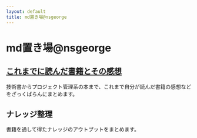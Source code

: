```yaml
---
layout: default
title: md置き場@nsgeorge
---
```


# md置き場@nsgeorge

## [これまでに読んだ書籍とその感想](books/index.md)

技術書からプロジェクト管理系の本まで、これまで自分が読んだ書籍の感想などをざっくばらんにまとめます。

## ナレッジ整理

書籍を通して得たナレッジのアウトプットをまとめます。

